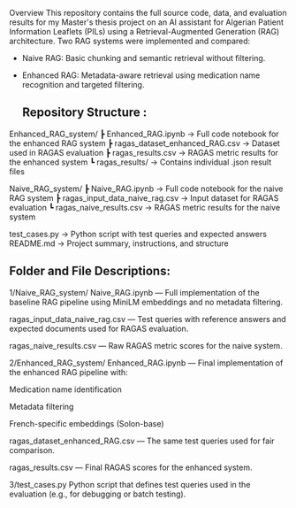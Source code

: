  Overview
This repository contains the full source code, data, and evaluation results for my Master's thesis project on an AI assistant for Algerian Patient Information Leaflets (PILs) using a Retrieval-Augmented Generation (RAG) architecture. Two RAG systems were implemented and compared:

- Naive RAG: Basic chunking and semantic retrieval without filtering.

- Enhanced RAG: Metadata-aware retrieval using medication name recognition and targeted filtering.

  ## Repository Structure :

 Enhanced_RAG_system/
 ┣  Enhanced_RAG.ipynb           → Full code notebook for the enhanced RAG system
 ┣  ragas_dataset_enhanced_RAG.csv  → Dataset used in RAGAS evaluation
 ┣  ragas_results.csv             → RAGAS metric results for the enhanced system
 ┗  ragas_results/                → Contains individual .json result files

 Naive_RAG_system/
 ┣  Naive_RAG.ipynb               → Full code notebook for the naive RAG system
 ┣  ragas_input_data_naive_rag.csv → Input dataset for RAGAS evaluation
 ┗  ragas_naive_results.csv       → RAGAS metric results for the naive system

 test_cases.py                    → Python script with test queries and expected answers
 README.md                        → Project summary, instructions, and structure

## Folder and File Descriptions:

1/Naive_RAG_system/
Naive_RAG.ipynb — Full implementation of the baseline RAG pipeline using MiniLM embeddings and no metadata filtering.

ragas_input_data_naive_rag.csv — Test queries with reference answers and expected documents used for RAGAS evaluation.

ragas_naive_results.csv — Raw RAGAS metric scores for the naive system.

2/Enhanced_RAG_system/
Enhanced_RAG.ipynb — Final implementation of the enhanced RAG pipeline with:

Medication name identification

Metadata filtering

French-specific embeddings (Solon-base)

ragas_dataset_enhanced_RAG.csv — The same test queries used for fair comparison.

ragas_results.csv — Final RAGAS scores for the enhanced system.


3/test_cases.py
Python script that defines test queries used in the evaluation (e.g., for debugging or batch testing).





